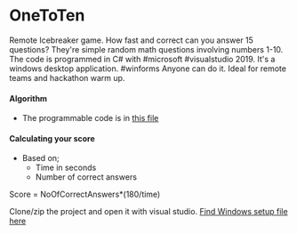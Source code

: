 # OneToTen
Remote Icebreaker game. How fast and correct can you answer 15 questions? 
They're simple random math questions involving numbers 1-10. 
The code is programmed in C# with #microsoft #visualstudio 2019. 
It's a windows desktop application. #winforms Anyone can do it. 
Ideal for remote teams and hackathon warm up.

#### Algorithm ####
- The programmable code is in [this file](Form1.cs)

#### Calculating your score ####
- Based on;
  - Time in seconds
  - Number of correct answers
  
Score = NoOfCorrectAnswers*(180/time)

Clone/zip the project and open it with visual studio.
[Find Windows setup file here](https://drive.google.com/drive/folders/1rmFn20IXY4f9pz_pt4YHJYTXuJnlaWhG?usp=sharing)
